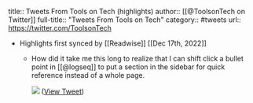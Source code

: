 title:: Tweets From Tools on Tech (highlights)
author:: [[@ToolsonTech on Twitter]]
full-title:: "Tweets From Tools on Tech"
category:: #tweets
url:: https://twitter.com/ToolsonTech

- Highlights first synced by [[Readwise]] [[Dec 17th, 2022]]
	- How did it take me this long to realize that I can shift click a bullet point in [[@logseq]] to put a section in the sidebar for quick reference instead of a whole page. 
	  
	  ![](https://pbs.twimg.com/media/FTf6Rp1WAAAemJk.jpg) ([View Tweet](https://twitter.com/ToolsonTech/status/1528965812215758848))
